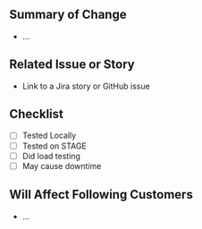 ## Summary of Change
- ...

## Related Issue or Story
- Link to a Jira story or GitHub issue

## Checklist
- [ ] Tested Locally
- [ ] Tested on STAGE
- [ ] Did load testing
- [ ] May cause downtime

## Will Affect Following Customers
- ...